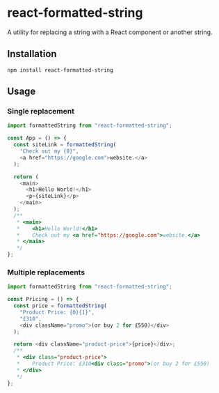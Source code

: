 # react-formatted-string

A utility for replacing a string with a React component or another string.

## Installation

    npm install react-formatted-string

## Usage

### Single replacement

```javascript
import formattedString from "react-formatted-string";

const App = () => {
  const siteLink = formattedString(
    "Check out my {0}",
    <a href="https://google.com">website.</a>
  );

  return (
    <main>
      <h1>Hello World!</h1>
      <p>{siteLink}</p>
    </main>
  );
  /**
   * <main>
   *    <h1>Hello World!</h1>
   *    Check out my <a href="https://google.com">website.</a>
   * </main>
   */
};
```

### Multiple replacements

```javascript
import formattedString from "react-formatted-string";

const Pricing = () => {
  const price = formattedString(
    "Product Price: {0}{1}",
    "£310",
    <div className="promo">(or buy 2 for £550)</div>
  );

  return <div className="product-price">{price}</div>;
  /**
   * <div class="product-price">
   *    Product Price: £310<div class="promo">(or buy 2 for £550)
   * </div>
   */
};
```

